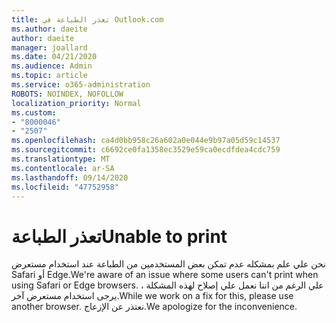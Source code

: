 ```yaml
---
title: تعذر الطباعة في Outlook.com
ms.author: daeite
author: daeite
manager: joallard
ms.date: 04/21/2020
ms.audience: Admin
ms.topic: article
ms.service: o365-administration
ROBOTS: NOINDEX, NOFOLLOW
localization_priority: Normal
ms.custom:
- "8000046"
- "2507"
ms.openlocfilehash: ca4d0bb958c26a602a0e044e9b97a05d59c14537
ms.sourcegitcommit: c6692ce0fa1358ec3529e59ca0ecdfdea4cdc759
ms.translationtype: MT
ms.contentlocale: ar-SA
ms.lasthandoff: 09/14/2020
ms.locfileid: "47752958"
---
```

# <a name="unable-to-print"></a><span data-ttu-id="985ab-102">تعذر الطباعة</span><span class="sxs-lookup"><span data-stu-id="985ab-102">Unable to print</span></span>

<span data-ttu-id="985ab-103">نحن علي علم بمشكله عدم تمكن بعض المستخدمين من الطباعة عند استخدام مستعرض Safari أو Edge.</span><span class="sxs-lookup"><span data-stu-id="985ab-103">We're aware of an issue where some users can't print when using Safari or Edge browsers.</span></span> <span data-ttu-id="985ab-104">علي الرغم من اننا نعمل علي إصلاح لهذه المشكلة ، يرجى استخدام مستعرض آخر.</span><span class="sxs-lookup"><span data-stu-id="985ab-104">While we work on a fix for this, please use another browser.</span></span> <span data-ttu-id="985ab-105">نعتذر عن الإزعاج.</span><span class="sxs-lookup"><span data-stu-id="985ab-105">We apologize for the inconvenience.</span></span>